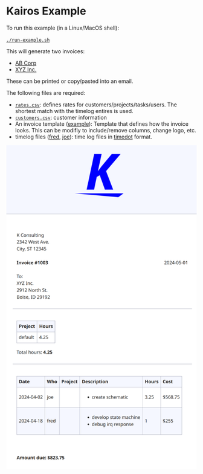 # Kairos Example

To run this example (in a Linux/MacOS shell):

[`./run-example.sh`](run-example.sh)

This will generate two invoices:

- [AB Corp](https://kairosdotapp.github.io/kairos/example/2024-04_time-cust-abcorp.html)
- [XYZ Inc.](https://kairosdotapp.github.io/kairos/example/2024-04_time-cust-xyzinc.html)

These can be printed or copy/pasted into an email.

The following files are required:

- [`rates.csv`](rates.csv): defines rates for customers/projects/tasks/users.
  The shortest match with the timelog entires is used.
- [`customers.csv`](customers.csv): customer information
- An invoice template ([example](../invoice.tpl)): Template that defines how the
  invoice looks. This can be modifiy to include/remove columns, change logo,
  etc.
- timelog files ([fred](fred.timedot), [joe](joe.timedot)): time log files in
  [timedot](https://hledger.org/dev/hledger.html#timedot) format.

![example invoice](kairos-example-invoice.png)
